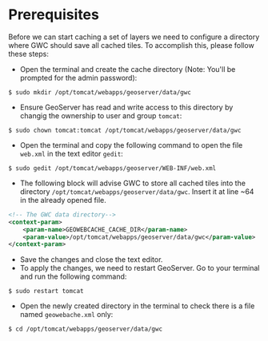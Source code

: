 # Prerequisites

Before we can start caching a set of layers we need to configure a directory
where GWC should save all cached tiles. To accomplish this, please follow these
steps:

* Open the terminal and create the cache directory (Note: You'll be prompted
  for the admin password):
```
$ sudo mkdir /opt/tomcat/webapps/geoserver/data/gwc
```
* Ensure GeoServer has read and write access to this directory by changig the
  ownership to user and group `tomcat`:
```
$ sudo chown tomcat:tomcat /opt/tomcat/webapps/geoserver/data/gwc
```
* Open the terminal and copy the following command to open the file `web.xml`
  in the text editor `gedit`:
```
$ sudo gedit /opt/tomcat/webapps/geoserver/WEB-INF/web.xml
```
* The following block will advise GWC to store all cached tiles into the directory
  `/opt/tomcat/webapps/geoserver/data/gwc`. Insert it at line ~64 in the
  already opened file.
```xml
<!-- The GWC data directory-->
<context-param>
    <param-name>GEOWEBCACHE_CACHE_DIR</param-name>
    <param-value>/opt/tomcat/webapps/geoserver/data/gwc</param-value>
</context-param>
```
* Save the changes and close the text editor.
* To apply the changes, we need to restart GeoServer. Go to your terminal and
  run the following command:
```
$ sudo restart tomcat
```
* Open the newly created directory in the terminal to check there is a file
  named `geowebache.xml` only:
```
$ cd /opt/tomcat/webapps/geoserver/data/gwc
```
